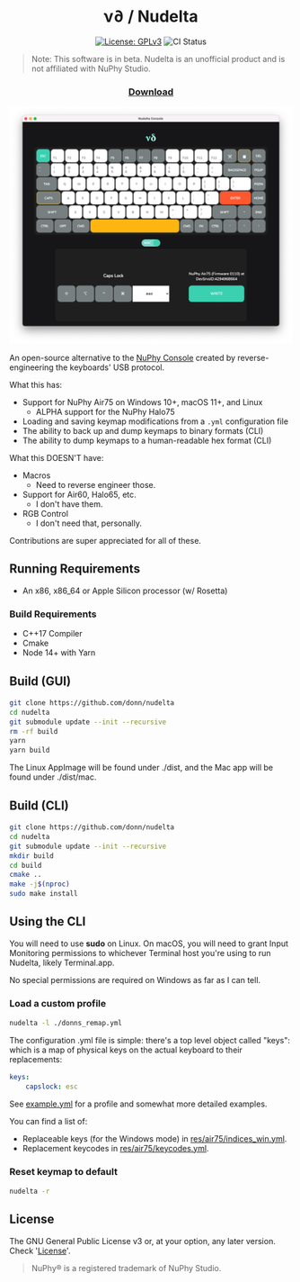 <h1 align="center"> ν∂ / Nudelta </h1>
<p align="center">
    <a href="https://opensource.org/licenses/GPL-3.0"><img src="https://img.shields.io/badge/License-GPLv3-blue.svg" alt="License: GPLv3"/></a>
    <img src="https://github.com/donn/nudelta/actions/workflows/ci.yml/badge.svg?branch=main" alt="CI Status" />
</p>


> Note: This software is in beta. Nudelta is an unofficial product and is not affiliated with NuPhy Studio.



<h3 align="center">

[Download](https://github.com/donn/nudelta/releases/latest)

</h3>


![Screenshot of Nudelta Console](./res/screencap.png)

An open-source alternative to the [NuPhy Console](https://nuphy.com/pages/nuphy-console) created by reverse-engineering the keyboards' USB protocol.

What this has:
* Support for NuPhy Air75 on Windows 10+, macOS 11+, and Linux
    * ALPHA support for the NuPhy Halo75
* Loading and saving keymap modifications from a `.yml` configuration file
* The ability to back up and dump keymaps to binary formats (CLI)
* The ability to dump keymaps to a human-readable hex format (CLI)

What this DOESN'T have:
* Macros
    * Need to reverse engineer those.
* Support for Air60, Halo65, etc.
    * I don't have them.
* RGB Control
    * I don't need that, personally.

Contributions are super appreciated for all of these.


## Running Requirements
* An x86, x86_64 or Apple Silicon processor (w/ Rosetta)

### Build Requirements
* C++17 Compiler
* Cmake
* Node 14+ with Yarn

## Build (GUI)

```sh
git clone https://github.com/donn/nudelta
cd nudelta
git submodule update --init --recursive
rm -rf build
yarn
yarn build
```

The Linux AppImage will be found under ./dist, and the Mac app will be found under ./dist/mac.

## Build (CLI)
```sh
git clone https://github.com/donn/nudelta
cd nudelta
git submodule update --init --recursive
mkdir build
cd build
cmake ..
make -j$(nproc)
sudo make install
```

## Using the CLI

You will need to use **sudo** on Linux. On macOS, you will need to grant Input Monitoring permissions to whichever Terminal host you're using to run Nudelta, likely Terminal.app.

No special permissions are required on Windows as far as I can tell.

### Load a custom profile

```sh
nudelta -l ./donns_remap.yml
```

The configuration .yml file is simple: there's a top level object called "keys": which is a map of physical keys on the actual keyboard to their replacements:

```yml
keys:
    capslock: esc
```

See [example.yml](example.yml) for a profile and somewhat more detailed examples.

You can find a list of:
  * Replaceable keys (for the Windows mode) in [res/air75/indices_win.yml](res/air75/indices_win.yml).
  * Replacement keycodes in [res/air75/keycodes.yml](res/air75/keycodes.yml).

### Reset keymap to default
```sh
nudelta -r
```

## License
The GNU General Public License v3 or, at your option, any later version. Check '[License](/License)'.

> NuPhy® is a registered trademark of NuPhy Studio.

